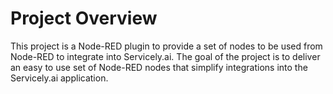 # Project Overview

This project is a Node-RED plugin to provide a set of nodes to be used from Node-RED to integrate into Servicely.ai. The goal of the project is to deliver an easy to use set of Node-RED nodes that simplify integrations into the Servicely.ai application.
